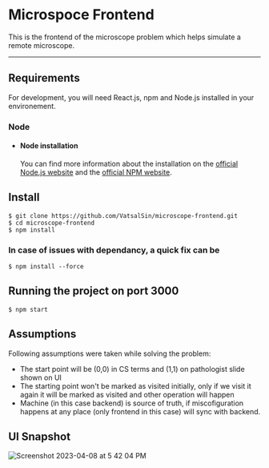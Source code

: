 
# Microspoce Frontend
This is the frontend of the microscope problem which helps simulate a remote microscope.

---
## Requirements

For development, you will need React.js, npm and Node.js installed in your environement.

### Node

- #### Node installation
  You can find more information about the installation on the [official Node.js website](https://nodejs.org/) and the [official NPM website](https://npmjs.org/).


## Install

    $ git clone https://github.com/VatsalSin/microscope-frontend.git
    $ cd microscope-frontend
    $ npm install

### In case of issues with dependancy, a quick fix can be

    $ npm install --force

## Running the project on port 3000

    $ npm start

## Assumptions
Following assumptions were taken while solving the problem:
- The start point will be (0,0) in CS terms and (1,1) on pathologist slide shown on UI
- The starting point won't be marked as visited initially, only if we visit it again it will be marked as visited and other operation will happen
- Machine (in this case backend) is source of truth, if miscofiguration happens at any place (only frontend in this case) will sync with backend.

## UI Snapshot
![Screenshot 2023-04-08 at 5 42 04 PM](https://user-images.githubusercontent.com/33460761/230724158-36213dff-01b3-4b80-96c8-fd5194d41dc8.png)

